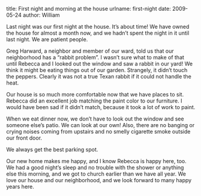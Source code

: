 title: First night and morning at the house
urlname: first-night
date: 2009-05-24
author: William

Last night was our first night at the house. It&#x02bc;s about time! We have
owned the house for almost a month now, and we hadn&#x02bc;t spent the night in
it until last night. We are patient people.

Greg Harward, a neighbor and member of our ward, told us that our neighborhood
has a &ldquo;rabbit problem&rdquo;. I wasn&#x02bc;t sure what to make of that
until Rebecca and I looked out the window and saw a rabbit in our yard! We think
it might be eating things out of our garden. Strangely, it didn&#x02bc;t touch
the peppers. Clearly it was not a true Texan rabbit if it could not handle the
heat.

Our house is so much more comfortable now that we have places to sit. Rebecca
did an excellent job matching the paint color to our furniture. I would have
been sad if it didn&#x02bc;t match, because it took a lot of work to paint.

When we eat dinner now, we don&#x02bc;t have to look out the window and see
someone else&#x02bc;s patio. We can look at our own! Also, there are no banging
or crying noises coming from upstairs and no smelly cigarette smoke outside our
front door.

We always get the best parking spot.

Our new home makes me happy, and I know Rebecca is happy here, too. We had a
good night&#x02bc;s sleep and no trouble with the shower or anything else this
morning, and we got to church earlier than we have all year. We love our house
and our neighborhood, and we look forward to many happy years here.
